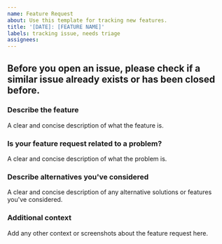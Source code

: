 ```yaml
---
name: Feature Request
about: Use this template for tracking new features.
title: '[DATE]: [FEATURE NAME]'
labels: tracking issue, needs triage
assignees:
---
```


## Before you open an issue, please check if a similar issue already exists or has been closed before.

### Describe the feature

A clear and concise description of what the feature is.

### Is your feature request related to a problem?

A clear and concise description of what the problem is.

### Describe alternatives you've considered

A clear and concise description of any alternative solutions or features you've considered.

### Additional context

Add any other context or screenshots about the feature request here.
